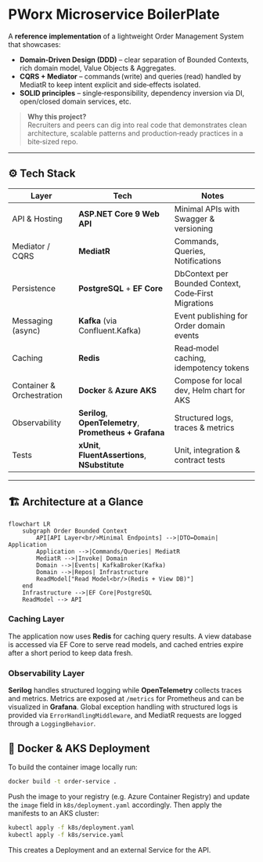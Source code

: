 # PWorx Microservice BoilerPlate

A **reference implementation** of a lightweight Order Management System that showcases:

* **Domain‑Driven Design (DDD)** – clear separation of Bounded Contexts, rich domain model, Value Objects & Aggregates.  
* **CQRS + Mediator** – commands (write) and queries (read) handled by MediatR to keep intent explicit and side‑effects isolated.  
* **SOLID principles** – single‑responsibility, dependency inversion via DI, open/closed domain services, etc.

> **Why this project?**  
> Recruiters and peers can dig into real code that demonstrates clean architecture, scalable patterns and production‑ready practices in a bite‑sized repo.

---

## ⚙️ Tech Stack

| Layer | Tech | Notes |
|-------|------|-------|
| API & Hosting | **ASP.NET Core 9 Web API** | Minimal APIs with Swagger & versioning |
| Mediator / CQRS | **MediatR** | Commands, Queries, Notifications |
| Persistence | **PostgreSQL** + **EF Core** | DbContext per Bounded Context, Code‑First Migrations |
| Messaging (async) | **Kafka** (via Confluent.Kafka) | Event publishing for Order domain events |
| Caching | **Redis** | Read‑model caching, idempotency tokens |
| Container & Orchestration | **Docker** & **Azure AKS** | Compose for local dev, Helm chart for AKS |
| Observability | **Serilog**, **OpenTelemetry**, **Prometheus + Grafana** | Structured logs, traces & metrics |
| Tests | **xUnit**, **FluentAssertions**, **NSubstitute** | Unit, integration & contract tests |

---

## 🏗️ Architecture at a Glance

```mermaid
flowchart LR
    subgraph Order Bounded Context
        API[API Layer<br/>Minimal Endpoints] -->|DTO↔Domain| Application
        Application -->|Commands/Queries| MediatR
        MediatR -->|Invoke| Domain
        Domain -->|Events| KafkaBroker(Kafka)
        Domain -->|Repos| Infrastructure
        ReadModel["Read Model<br/>(Redis + View DB)"]
    end
    Infrastructure -->|EF Core|PostgreSQL
    ReadModel --> API
```
### Caching Layer
The application now uses **Redis** for caching query results. A view database is accessed via EF Core to serve read models, and cached entries expire after a short period to keep data fresh.

### Observability Layer
**Serilog** handles structured logging while **OpenTelemetry** collects traces and metrics. Metrics are exposed at `/metrics` for Prometheus and can be visualized in **Grafana**.
Global exception handling with structured logs is provided via `ErrorHandlingMiddleware`, and MediatR requests are logged through a `LoggingBehavior`.

## 🚀 Docker & AKS Deployment

To build the container image locally run:

```bash
docker build -t order-service .
```

Push the image to your registry (e.g. Azure Container Registry) and update the
`image` field in `k8s/deployment.yaml` accordingly. Then apply the manifests to
an AKS cluster:

```bash
kubectl apply -f k8s/deployment.yaml
kubectl apply -f k8s/service.yaml
```

This creates a Deployment and an external Service for the API.

```
